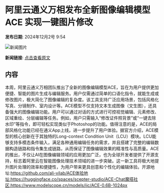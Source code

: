 # 阿里云通义万相发布全新图像编辑模型ACE 实现一键图片修改

**发布日期**: 2024年12月2号 9:54

![新闻图片](https://upload.chinaz.com/2024/1202/6386873001958453355207733.png)

**新闻链接**: [点击查看原文](https://www.aibase.com/zh/news/13610)

## 内容

本周，阿里云通义万相团队推出了全新的图像编辑模型ACE，旨在为用户提供更加便捷、智能的图片生成与编辑服务。用户仅需通过简单的口语化指令，就能生成或修改图片，极大简化了图像编辑的复杂度。该工具支持广泛应用场景，包括风格化写真、分镜制作、室内设计等。ACE模型不仅支持文本生成图像（文生图），还具备强大的图像编辑功能。用户可以通过对话的方式进行可控视觉编辑、元素修改、区域重绘、分层编辑等任务。例如，用户只需输入“修改证件照背景”或“一键去除水印”等指令，即可轻松实现类似于Photoshop的功能。值得注意的是，ACE的局部风格化功能已经在通义App上线，进一步提升了用户体验。据官方介绍，ACE模型的核心创新在于其独特的Long-context Condition Unit（LCU）模块。LCU能够支持多模态条件输入，满足各种通用编辑任务的需求，并且搭建了完整的编辑数据构造链路和指令集生成链路，从而保证了图像编辑效果的精准性与高质量。ACE的推出，不仅让AI在图像编辑领域的应用更加广泛，也为全球开发者提供了开源支持，标志着阿里云在智能图像处理技术领域的进一步突破。这一新工具将极大地提升图片处理的效率和便捷性，为用户带来更具创意和个性化的编辑体验。开源地址:https://github.com/ali-vilab/ACE体验地址:https://huggingface.co/spaces/scepter-studio/ACE-Chat魔搭社区:https://www.modelscope.cn/models/iic/ACE-0.6B-1024px
